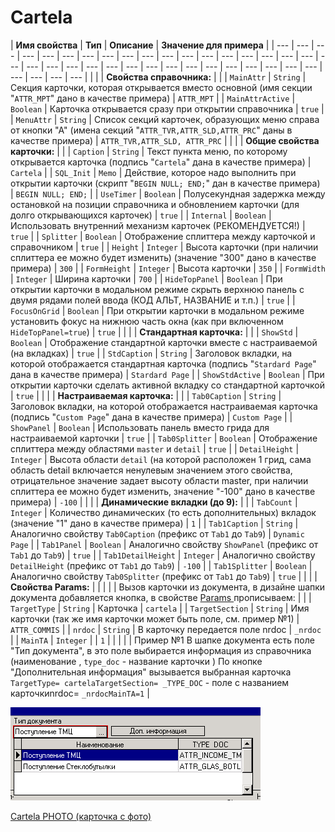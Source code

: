 # Cartela

| **Имя свойства**   | **Тип**  |  **Описание** | **Значение для примера**   |
| --- | --- | --- | --- | --- | --- | --- | --- | --- | --- | --- | --- | --- | --- | --- | --- | --- | --- | --- | --- | --- | --- | --- | --- | --- | --- | --- | --- | --- | --- | --- | --- | --- | --- | --- | --- | --- | --- |
|   |  |  **Свойства справочника:** |   |
| `MainAttr` | `String` | Секция карточки, которая открывается вместо основной \(имя секции "`ATTR_MPT`" дано в качестве примера\) | `ATTR_MPT` |
| `MainAttrActive` | `Boolean` | Карточка открывается сразу при открытии справочника | `true` |
| `MenuAttr` | `String` | Список секций карточек, образующих меню справа от кнопки "А"  \(имена секций "`ATTR_TVR,ATTR_SLD,ATTR_PRC`" даны в качестве примера\) | `ATTR_TVR,ATTR_SLD, ATTR_PRC` |
|   |   |  **Общие свойства карточки:** |   |
| `Caption` | `String` | Текст пункта меню, по которому открывается карточка \(подпись "`Cartela`" дана в качестве примера\) | `Cartela` |
| `SQL_Init` | `Memo` | Действие, которое надо выполнить при открытии карточки \(скрипт "`BEGIN NULL; END;`" дан в качестве примера\) | `BEGIN NULL; END;` |
| `UseTimer` | `Boolean` | Полусекундная задержка между остановкой на позиции справочника и обновлением карточки \(для долго открывающихся карточек\) | `true` |
| `Internal` | `Boolean` | Использовать внутренний механизм карточек \(РЕКОМЕНДУЕТСЯ!\) | `true` |
| `Splitter` | `Boolean` | Отображение сплиттера между карточкой и справочником | `true` |
| `Height` | `Integer` | Высота карточки \(при наличии сплиттера ее можно будет изменить\)  \(значение "300" дано в качестве примера\) | `300` |
| `FormHeight` | `Integer` | Высота карточки | `350` |
| `FormWidth` | `Integer` | Ширина карточки | `700` |
| `HideTopPanel` | `Boolean` | При открытии карточки в модальном режиме скрыть верхнюю панель с двумя рядами полей ввода \(КОД АЛЬТ, НАЗВАНИЕ и т.п.\) |  `true` |
| `FocusOnGrid` | `Boolean` | При открытии карточки в модальном режиме установить фокус на нижнюю часть окна \(как при включенном `HideTopPanel=true`\) | `true` |
|   |  |  **Стандартная карточка:** |   |
| `ShowStd` | `Boolean` | Отображение стандартной карточки вместе с настраиваемой \(на вкладках\) | `true` |
| `StdCaption` | `String` | Заголовок вкладки, на которой отображается стандартная карточка \(подпись "`Stardard Page`" дана в качестве примера\) | `Stardard Page` |
| `ShowStdActive` | `Boolean` | При открытии карточки сделать активной вкладку со стандартной карточкой | `true` |
|   |  |  **Настраиваемая карточка:** |   |
| `Tab0Caption` | `String` | Заголовок вкладки, на которой отображается настраиваемая карточка  \(подпись "`Custom Page`" дана в качестве примера\) | `Custom Page` |
| `ShowPanel` | `Boolean` | Использовать панель вместо грида для настраиваемой карточки | `true` |
| `Tab0Splitter` | `Boolean` | Отображение сплиттера между областями `master` и `detail` | `true` |
| `DetailHeight` | `Integer` | Высота области `detail` \(на которой расположен 1 грид, сама область detail включается ненулевым значением этого свойства, отрицательное значение  задает высоту области master, при наличии сплиттера ее можно будет изменить, значение "-100" дано в качестве примера\) | `-100` |
|   |   |  **Динамические вкладки \(до 9\):** |   |
| `TabCount` | `Integer` | Количество динамических \(то есть дополнительных\) вкладок \(значение "1" дано в качестве примера\) | `1` |
| `Tab1Caption` | `String` | Аналогично свойству `Tab0Caption` \(префикс от `Tab1` до `Tab9`\) | `Dynamic Page` |
| `Tab1Panel` | `Boolean` | Аналогично свойству `ShowPanel` \(префикс от `Tab1` до `Tab9`\) | `true` |
| `Tab1DetailHeight` | `Integer` | Аналогично свойству `DetailHeight` \(префикс от `Tab1` до `Tab9`\) | `-100` |
| `Tab1Splitter` | `Boolean` | Аналогично свойству `Tab0Splitter` \(префикс от `Tab1` до `Tab9`\) | `true` |
|   |  |  **Свойства Params:** |   |
|   |  | Вызов карточки из документа, в дизайне шапки документа добавляется кнопка, в свойстве [Params ](https://bsoft.gitbook.io/wiki/razrabotka/obekty-una/panel/knopka)прописываем: |   |
| `TargetType` | `String` | Карточка | `cartela` |
| `TargetSection` | `String` | Имя карточки  \(так же имя карточки может быть поле, см. пример №1\) | `ATTR_COMMIS` |
| `nrdoc` | `String` | В карточку передается поле nrdoc  | `_nrdoc` |
| `MainTA` | `Integer` |   | `1` |
|   |   |   | Пример №1 В шапке                            документа есть поле                                     "Тип документа", в это                                  поле выбирается     информация                                 из справочника \(наименование ,               `type_doc` - название                    карточки \)                                     По кнопке "Дополнительная     информация" вызывается              выбранная карточка `TargetType= cartelaTargetSection= _TYPE_DOC`  - поле с  названием карточкиnrdoc= `_nrdocMainTA=1` |

![](../../../../.gitbook/assets/cartela_01.png)

 [Cartela PHOTO \(карточка с фото\)](https://bsoft.gitbook.io/wiki/razrabotka/konfigurator/nastroiki/cartela/cartela-photo)


